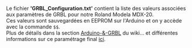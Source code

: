 Le fichier __'GRBL_Configuration.txt'__ contient la liste des valeurs associées aux paramètres de GRBL pour notre Roland Modela MDX-20.  
Ces valeurs sont sauvegardées en EEPROM sur l'Arduino et on y accède avec la commande `$$`.  
Plus de détails dans la section [Arduino-&-GRBL](https://github.com/FabLabChene20/RolandUINO/wiki/Arduino-&-GRBL) du wiki... et différentes informations sur ce paramétrage final [ici](https://github.com/FabLabChene20/RolandUINO/wiki/Configuration-finale-et-essais).  
